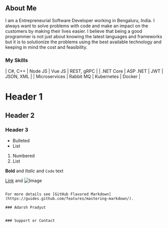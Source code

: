 ## About Me

I am a Entrepreneurial Software Developer working in Bengaluru, India. I always want to solve problems with code and make an impact on the customers by making their lives easier. I believe that being a good programmer is not just about knowing the latest languages and frameworks but it is to solutionize the problems using the best available technology and keeping in mind the cost and feasibility.

### My Skills

| C#, C++       | Node JS   | Vue JS        | REST, gRPC    |
| .NET Core     | ASP .NET  | JWT           | JSON, XML     |
| Microservices | Rabbit MQ | Kubernetes    | Docker        |

# Header 1
## Header 2
### Header 3

- Bulleted
- List

1. Numbered
2. List

**Bold** and _Italic_ and `Code` text

[Link](url) and ![Image](src)
```

For more details see [GitHub Flavored Markdown](https://guides.github.com/features/mastering-markdown/).

### Adarsh Pradyut


### Support or Contact

